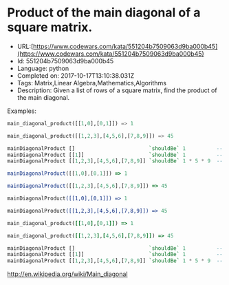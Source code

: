 # Product of the main diagonal of a square matrix.

 - URL:[https://www.codewars.com/kata/551204b7509063d9ba000b45](https://www.codewars.com/kata/551204b7509063d9ba000b45)
 - Id: 551204b7509063d9ba000b45
 - Language: python
 - Completed on: 2017-10-17T13:10:38.031Z
 - Tags: Matrix,Linear Algebra,Mathematics,Algorithms
 - Description:
Given a list of rows of a square matrix, find the product of the main diagonal.

Examples:

```python
main_diagonal_product([[1,0],[0,1]]) => 1

main_diagonal_product([[1,2,3],[4,5,6],[7,8,9]]) => 45
```
```haskell
mainDiagonalProduct []                        `shouldBe` 1          -- matrix: 0x0
mainDiagonalProduct [[1]]                     `shouldBe` 1          -- matrix: 1x1
mainDiagonalProduct [[1,2,3],[4,5,6],[7,8,9]] `shouldBe` 1 * 5 * 9  -- matrix: 3x3
```
```javascript
mainDiagonalProduct([[1,0],[0,1]]) => 1

mainDiagonalProduct([[1,2,3],[4,5,6],[7,8,9]]) => 45
```
```coffeescript
mainDiagonalProduct([[1,0],[0,1]]) => 1

mainDiagonalProduct([[1,2,3],[4,5,6],[7,8,9]]) => 45
```
```ruby
main_diagonal_product([[1,0],[0,1]]) => 1

main_diagonal_product([[1,2,3],[4,5,6],[7,8,9]]) => 45
```
```haskell
mainDiagonalProduct []                        `shouldBe` 1          -- matrix: 0x0
mainDiagonalProduct [[1]]                     `shouldBe` 1          -- matrix: 1x1
mainDiagonalProduct [[1,2,3],[4,5,6],[7,8,9]] `shouldBe` 1 * 5 * 9  -- matrix: 3x3
```
http://en.wikipedia.org/wiki/Main_diagonal

